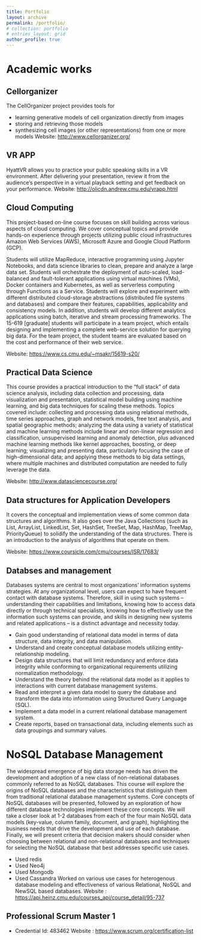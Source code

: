 ```yaml
---
title: Portfolio
layout: archive
permalink: /portfolio/
# collection: portfolio
# entries_layout: grid
author_profile: true
---
```

# Academic works

## Cellorganizer
The CellOrganizer project provides tools for
- learning generative models of cell organization directly from images
- storing and retrieving those models
- synthesizing cell images (or other representations) from one or more models
Website:  http://www.cellorganizer.org/

## VR APP
HyattVR allows you to practice your public speaking skills in a VR environment. After delivering your presentation, review it from the audience’s perspective in a virtual playback setting and get feedback on your performance.
Website: http://olicdn.andrew.cmu.edu/vrapp.html

## Cloud Computing

This project-based on-line course focuses on skill building across various aspects of cloud computing. We cover conceptual topics and provide hands-on experience through projects utilizing public cloud infrastructures Amazon Web Services (AWS), Microsoft Azure and Google Cloud Platform (GCP).

Students will utilize MapReduce, interactive programming using Jupyter Notebooks, and data science libraries to clean, prepare and analyze a large data set. Students will orchestrate the deployment of auto-scaled, load-balanced and fault-tolerant applications using virtual machines (VMs), Docker containers and Kubernetes, as well as serverless computing through Functions as a Service. Students will explore and experiment with different distributed cloud-storage abstractions (distributed file systems and databases) and compare their features, capabilities, applicability and consistency models. In addition, students will develop different analytics applications using batch, iterative and stream processing frameworks. The 15-619 [graduate] students will participate in a team project, which entails designing and implementing a complete web-service solution for querying big data. For the team project, the student teams are evaluated based on the cost and performance of their web service.

Website: https://www.cs.cmu.edu/~msakr/15619-s20/

## Practical Data Science
This course provides a practical introduction to the “full stack” of data science analysis, including data collection and processing, data visualization and presentation, statistical model building using machine learning, and big data techniques for scaling these methods. Topics covered include: collecting and processing data using relational methods, time series approaches, graph and network models, free text analysis, and spatial geographic methods; analyzing the data using a variety of statistical and machine learning methods include linear and non-linear regression and classification, unsupervised learning and anomaly detection, plus advanced machine learning methods like kernel approaches, boosting, or deep learning; visualizing and presenting data, particularly focusing the case of high-dimensional data; and applying these methods to big data settings, where multiple machines and distributed computation are needed to fully leverage the data.

Website: http://www.datasciencecourse.org/

## Data structures for Application Developers
It covers the conceptual and implementation views of some common data structures and algorithms. It also goes over the Java Collections (such as List, ArrayList, LinkedList, Set, HashSet, TreeSet, Map, HashMap, TreeMap, PriorityQueue) to solidify the understanding of the data structures. There is an introduction to the analysis of algorithms that operate on them.

Website: https://www.coursicle.com/cmu/courses/ISR/17683/

## Databses and management
 Databases systems are central to most organizations’ information systems strategies. At any organizational level, users can expect to have frequent contact with database systems. Therefore, skill in using such systems – understanding their capabilities and limitations, knowing how to access data directly or through technical specialists, knowing how to
effectively use the information such systems can provide, and skills in designing new systems and related applications – is a distinct advantage and necessity today. 
 - Gain good understanding of relational data model in terms of data structure, data integrity, and data manipulation.  
 - Understand and create conceptual database models utilizing entity-relationship modeling.  
 - Design data structures that will limit redundancy and enforce data integrity while conforming to organizational requirements utilizing normalization methodology. 
 - Understand the theory behind the relational data model as it applies to interactions with current database management systems.  
 - Read and interpret a given data model to query the database and transform the data into information using Structured Query Language (SQL).  
 - Implement a data model in a current relational database management system.  
 - Create reports, based on transactional data, including elements such as data groupings and summary values.  

# NoSQL Database Management
 The widespread emergence of big data storage needs has driven the development and adoption of a new class of non-relational databases commonly referred to as NoSQL databases. This course will explore the origins of NoSQL databases and the characteristics that distinguish them from traditional relational database management systems. Core concepts of NoSQL databases will be presented, followed by an exploration of how different database technologies implement these core concepts. We will take a closer look at 1-2 databases from each of the four main NoSQL data models (key-value, column family, document, and graph), highlighting the business needs that drive the development and use of each database. Finally, we will present criteria that decision makers should consider when choosing between relational and non-relational databases and techniques for selecting the NoSQL database that best addresses specific use cases.
 - Used redis
 - Used Neo4j
 - Used Mongodb
 - Used Cassandra
 Worked on various use cases for heterogenous database modeling and effectiveness of various Relational, NoSQL and NewSQL based databases.
 Website : https://api.heinz.cmu.edu/courses_api/course_detail/95-737

## Professional Scrum Master 1
- Credential Id: 483462
Website : https://www.scrum.org/certification-list

